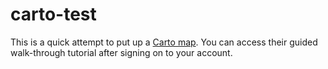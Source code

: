 # carto-test
This is a quick attempt to put up a [Carto map](https://carto.com/help/tutorials/getting-started-with-carto-builder/). You can access their guided walk-through tutorial after signing on to your account. 
